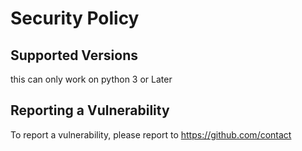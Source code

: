 # Security Policy

## Supported Versions

this can only work on python 3 or Later

## Reporting a Vulnerability

To report a vulnerability, please report to https://github.com/contact 
